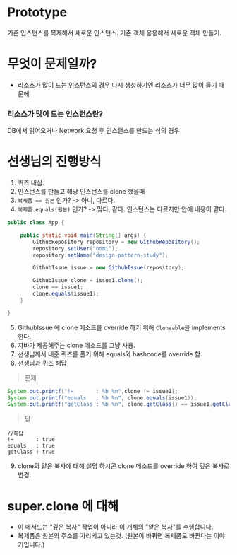 # Prototype
기존 인스턴스를 복제해서 새로운 인스턴스.
기존 객체 응용해서 새로운 객체 만들기.



# 무엇이 문제일까?
- 리소스가 많이 드는 인스턴스의 경우 다시 생성하기엔 리소스가 너무 많이 들기 때문에

### 리소스가 많이 드는 인스턴스란?
DB에서 읽어오거나 Network 요청 후 인스턴스를 만드는 식의 경우


# 선생님의 진행방식
1. 퀴즈 내심.
2. 인스턴스를 만들고 해당 인스턴스를 clone 했을때
3. `복제품 == 원본` 인가? -> 아니, 다르다.
4. `복제품.equals(원본)` 인가? -> 맞다, 같다. 인스턴스는 다르지만 안에 내용이 같다.
```java
public class App {

    public static void main(String[] args) {
        GithubRepository repository = new GithubRepository();
        repository.setUser("oomi");
        repository.setName("design-pattern-study");

        GithubIssue issue = new GithubIssue(repository);

        GithubIssue clone = issue1.clone();
        clone == issue1;
        clone.equals(issue1);
    }

}
```
5. GithubIssue 에 clone 메소드를 override 하기 위해 `Cloneable`을 implements 한다.
6. 자바가 제공해주는 clone 메소드를 그냥 사용.
7. 선생님께서 내준 퀴즈를 풀기 위해 equals와 hashcode를 override 함.
8. 선생님과 퀴즈 해답
> 문제
```java
System.out.printf("!=       : %b %n",clone != issue1);
System.out.printf("equals   : %b %n", clone.equals(issue1));
System.out.printf("getClass : %b %n", clone.getClass() == issue1.getClass());
```
> 답
```text
//해답
!=       : true 
equals   : true 
getClass : true 
```
9. clone의 얕은 복사에 대해 설명 하시곤 clone 메소드를 override 하여 깊은 복사로 변경.

# super.clone 에 대해
- 이 메서드는 "깊은 복사" 작업이 아니라 이 개체의 "얕은 복사"를 수행합니다.
- 복제품은 원본의 주소를 가리키고 있는것. (원본이 바뀌면 복제품도 바뀐다는 이야기입니다.)


